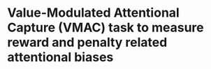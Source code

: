 # Value-Modulated Attentional Capture (VMAC) task to measure reward and penalty related attentional biases
